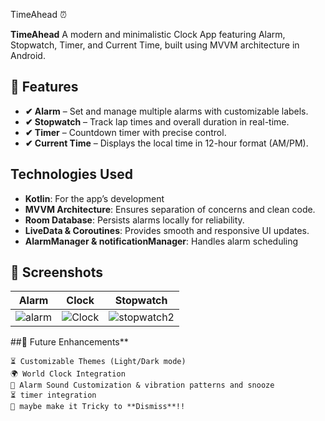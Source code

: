 TimeAhead ⏰

**TimeAhead** A modern and minimalistic Clock App featuring Alarm, Stopwatch, Timer, and Current Time, built using MVVM architecture in Android.

## 📜 Features

- **✔ Alarm** – Set and manage multiple alarms with customizable labels.
- **✔ Stopwatch** – Track lap times and overall duration in real-time.
- **✔ Timer** – Countdown timer with precise control.
- **✔ Current Time** – Displays the local time in 12-hour format (AM/PM).

## Technologies Used
- **Kotlin**: For the app’s development
- **MVVM Architecture**:  Ensures separation of concerns and clean code.
- **Room Database**: Persists alarms locally for reliability.
- **LiveData & Coroutines**: Provides smooth and responsive UI updates.
- **AlarmManager & notificationManager**: Handles alarm scheduling 


## 📸 Screenshots
|     Alarm     |     Clock     |     Stopwatch     |  
| ------------- | ------------- |------------------ |
|![alarm](https://github.com/user-attachments/assets/36081c9f-e377-4a10-ad7d-4d1f213bf85a)         |      ![Clock](https://github.com/user-attachments/assets/f701049d-25b5-4f41-baf0-a4272f6cbe24)         |         ![stopwatch2](https://github.com/user-attachments/assets/3974374d-0ce2-487a-91d4-f4ed5287387e)          | 
 




##🚀 Future Enhancements**

    ⏳ Customizable Themes (Light/Dark mode)
    🌍 World Clock Integration
    🔔 Alarm Sound Customization & vibration patterns and snooze  
    ⏳ timer integration
    🧠 maybe make it Tricky to **Dismiss**!!
    
  

